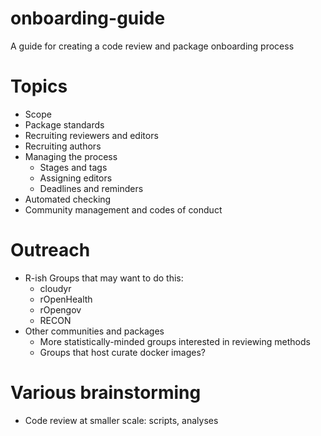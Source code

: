 # onboarding-guide
A guide for creating a code review and package onboarding process

# Topics

- Scope
- Package standards
- Recruiting reviewers and editors
- Recruiting authors
- Managing the process
  - Stages and tags
  - Assigning editors
  - Deadlines and reminders
- Automated checking
- Community management and codes of conduct

# Outreach

- R-ish Groups that may want to do this:
    -   cloudyr
    -   rOpenHealth
    -   rOpengov
    -   RECON
- Other communities and packages
    -   More statistically-minded groups interested in reviewing methods
    -   Groups that host curate docker images?

# Various brainstorming

-   Code review at smaller scale: scripts, analyses
